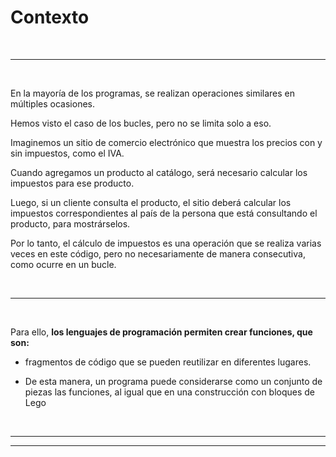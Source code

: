 # **Contexto**

<br>

---

<br>

En la mayoría de los programas, se realizan operaciones similares en múltiples ocasiones.

Hemos visto el caso de los bucles, pero no se limita solo a eso.

Imaginemos un sitio de comercio electrónico que muestra los precios con y sin impuestos, como el IVA.

Cuando agregamos un producto al catálogo, será necesario calcular los impuestos para ese producto.

Luego, si un cliente consulta el producto, el sitio deberá calcular los impuestos correspondientes al país de la persona que está consultando el producto, para mostrárselos.

Por lo tanto, el cálculo de impuestos es una operación que se realiza varias veces en este código, pero no necesariamente de manera consecutiva, como ocurre en un bucle.

<br>

---

<br>

Para ello, **los lenguajes de programación permiten crear funciones, que son:**

- fragmentos de código que se pueden reutilizar en diferentes lugares.

- De esta manera, un programa puede considerarse como un conjunto de piezas las funciones, al igual que en una construcción con bloques de Lego

<br>

---

---
